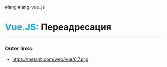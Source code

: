 #lang #lang-vue_js
# <font color="#00b0f0">Vue.JS:</font> Переадресация
---
### Outer links:
- https://metanit.com/web/vue/6.7.php